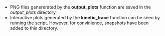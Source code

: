 - PNG files genererated by the **output\_plots** function are saved in the *output\_plots* directory  
- Interactive plots generated by the **kinetic\_trace** function can be seen by running the script. However, for convinience, snapshots have been added to this directory.
